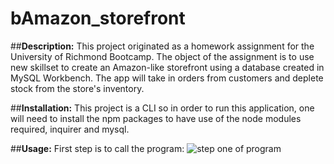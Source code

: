 # bAmazon_storefront

##**Description:**
 This project originated as a homework assignment for the University of Richmond Bootcamp. The object of the assignment is to use new skillset to create an Amazon-like storefront using a database created in MySQL Workbench. The app will take in orders from customers and deplete stock from the store's inventory.

##**Installation:**
This project is a CLI so in order to run this application, one will need to install the npm packages to have use of the node modules required, inquirer and mysql. 

##**Usage:**
First step is to call the program:
![step one of program](https:jdublu416)


